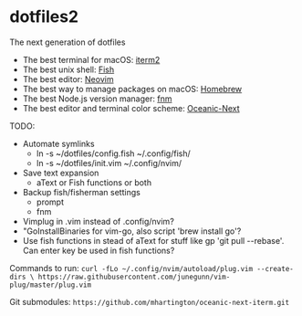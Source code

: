 # dotfiles2
The next generation of dotfiles

* The best terminal for macOS: [iterm2](https://www.iterm2.com/downloads.html)
* The best unix shell: [Fish](fishshell.com)
* The best editor: [Neovim](neovim)
* The best way to manage packages on macOS: [Homebrew](brew.sh)
* The best Node.js version manager: [fnm](https://github.com/fisherman/fnm)
* The best editor and terminal color scheme: [Oceanic-Next](https://github.com/mhartington/oceanic-next-iterm)

TODO: 
* Automate symlinks
	* ln -s ~/dotfiles/config.fish ~/.config/fish/
	* ln -s ~/dotfiles/init.vim ~/.config/nvim/
* Save text expansion
	* aText or Fish functions or both
* Backup fish/fisherman settings
	* prompt
	* fnm
* Vimplug in .vim instead of .config/nvim?
* "GoInstallBinaries for vim-go, also script 'brew install go'?
* Use fish functions in stead of aText for stuff like gp 'git pull --rebase'. Can enter key be used in fish functions?


Commands to run:
`curl -fLo ~/.config/nvim/autoload/plug.vim --create-dirs \
    https://raw.githubusercontent.com/junegunn/vim-plug/master/plug.vim`

Git submodules:
`https://github.com/mhartington/oceanic-next-iterm.git`
